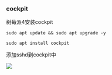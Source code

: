 ### cockpit 

树莓派4安装cockpit

`sudo apt update && sudo apt upgrade -y`

`sudo apt install cockpit`

添加sshd到cockpit中

![](C:\Users\hw\AppData\Roaming\Typora\typora-user-images\image-20200223104932648.png)

